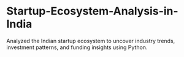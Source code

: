 # Startup-Ecosystem-Analysis-in-India
Analyzed the Indian startup ecosystem to uncover industry trends, investment patterns, and funding insights using Python.
